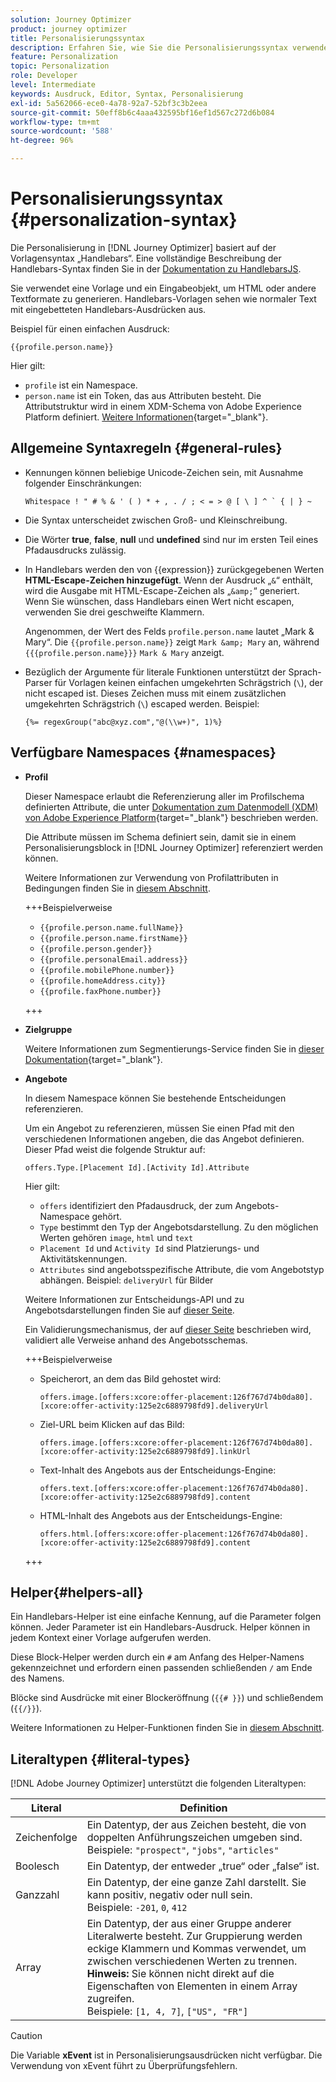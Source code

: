 ```yaml
---
solution: Journey Optimizer
product: journey optimizer
title: Personalisierungssyntax
description: Erfahren Sie, wie Sie die Personalisierungssyntax verwenden.
feature: Personalization
topic: Personalization
role: Developer
level: Intermediate
keywords: Ausdruck, Editor, Syntax, Personalisierung
exl-id: 5a562066-ece0-4a78-92a7-52bf3c3b2eea
source-git-commit: 50eff8b6c4aaa432595bf16ef1d567c272d6b084
workflow-type: tm+mt
source-wordcount: '588'
ht-degree: 96%

---
```


# Personalisierungssyntax {#personalization-syntax}

Die Personalisierung in [!DNL Journey Optimizer] basiert auf der Vorlagensyntax „Handlebars“. Eine vollständige Beschreibung der Handlebars-Syntax finden Sie in der [Dokumentation zu HandlebarsJS](https://handlebarsjs.com/).

Sie verwendet eine Vorlage und ein Eingabeobjekt, um HTML oder andere Textformate zu generieren. Handlebars-Vorlagen sehen wie normaler Text mit eingebetteten Handlebars-Ausdrücken aus.

Beispiel für einen einfachen Ausdruck:

`{{profile.person.name}}`

Hier gilt:

* `profile` ist ein Namespace.
* `person.name` ist ein Token, das aus Attributen besteht. Die Attributstruktur wird in einem XDM-Schema von Adobe Experience Platform definiert. [Weitere Informationen](https://experienceleague.adobe.com/docs/experience-platform/xdm/home.html?lang=de){target="_blank"}.

## Allgemeine Syntaxregeln {#general-rules}

* Kennungen können beliebige Unicode-Zeichen sein, mit Ausnahme folgender Einschränkungen:

  ```
  Whitespace ! " # % & ' ( ) * + , . / ; < = > @ [ \ ] ^ ` { | } ~
  ```

* Die Syntax unterscheidet zwischen Groß- und Kleinschreibung.

* Die Wörter **true**, **false**, **null** und **undefined** sind nur im ersten Teil eines Pfadausdrucks zulässig.

* In Handlebars werden den von {{expression}} zurückgegebenen Werten **HTML-Escape-Zeichen hinzugefügt**. Wenn der Ausdruck „`&`“ enthält, wird die Ausgabe mit HTML-Escape-Zeichen als „`&amp;`“ generiert. Wenn Sie wünschen, dass Handlebars einen Wert nicht escapen, verwenden Sie drei geschweifte Klammern.

  Angenommen, der Wert des Felds `profile.person.name` lautet „Mark &amp; Mary“. Die `{{profile.person.name}}` zeigt `Mark &amp; Mary` an, während `{{{profile.person.name}}}` `Mark & Mary` anzeigt.

* Bezüglich der Argumente für literale Funktionen unterstützt der Sprach-Parser für Vorlagen keinen einfachen umgekehrten Schrägstrich (`\`), der nicht escaped ist. Dieses Zeichen muss mit einem zusätzlichen umgekehrten Schrägstrich (`\`) escaped werden. Beispiel:

  `{%= regexGroup("abc@xyz.com","@(\\w+)", 1)%}`

## Verfügbare Namespaces {#namespaces}

* **Profil**

  Dieser Namespace erlaubt die Referenzierung aller im Profilschema definierten Attribute, die unter [Dokumentation zum Datenmodell (XDM) von Adobe Experience Platform](https://experienceleague.adobe.com/docs/experience-platform/xdm/home.html?lang=de){target="_blank"} beschrieben werden.

  Die Attribute müssen im Schema definiert sein, damit sie in einem Personalisierungsblock in [!DNL Journey Optimizer] referenziert werden können.

  Weitere Informationen zur Verwendung von Profilattributen in Bedingungen finden Sie in [diesem Abschnitt](functions/helpers.md#if-function).

  +++Beispielverweise

   * `{{profile.person.name.fullName}}`
   * `{{profile.person.name.firstName}}`
   * `{{profile.person.gender}}`
   * `{{profile.personalEmail.address}}`
   * `{{profile.mobilePhone.number}}`
   * `{{profile.homeAddress.city}}`
   * `{{profile.faxPhone.number}}`

  +++

* **Zielgruppe**

  Weitere Informationen zum Segmentierungs-Service finden Sie in [dieser Dokumentation](https://experienceleague.adobe.com/docs/experience-platform/segmentation/home.html?lang=de){target="_blank"}.

* **Angebote**

  In diesem Namespace können Sie bestehende Entscheidungen referenzieren.

  Um ein Angebot zu referenzieren, müssen Sie einen Pfad mit den verschiedenen Informationen angeben, die das Angebot definieren. Dieser Pfad weist die folgende Struktur auf:

  `offers.Type.[Placement Id].[Activity Id].Attribute`

  Hier gilt:

   * `offers` identifiziert den Pfadausdruck, der zum Angebots-Namespace gehört.
   * `Type` bestimmt den Typ der Angebotsdarstellung. Zu den möglichen Werten gehören `image`, `html` und `text`
   * `Placement Id` und `Activity Id` sind Platzierungs- und Aktivitätskennungen.
   * `Attributes` sind angebotsspezifische Attribute, die vom Angebotstyp abhängen. Beispiel: `deliveryUrl` für Bilder

  Weitere Informationen zur Entscheidungs-API und zu Angebotsdarstellungen finden Sie auf [dieser Seite](../offers/api-reference/offer-delivery-api/decisioning-api.md).

  Ein Validierungsmechanismus, der auf [dieser Seite](../personalization/personalization-build-expressions.md) beschrieben wird, validiert alle Verweise anhand des Angebotsschemas.

  +++Beispielverweise

   * Speicherort, an dem das Bild gehostet wird:

     `offers.image.[offers:xcore:offer-placement:126f767d74b0da80].[xcore:offer-activity:125e2c6889798fd9].deliveryUrl`

   * Ziel-URL beim Klicken auf das Bild:

     `offers.image.[offers:xcore:offer-placement:126f767d74b0da80].[xcore:offer-activity:125e2c6889798fd9].linkUrl`

   * Text-Inhalt des Angebots aus der Entscheidungs-Engine:

     `offers.text.[offers:xcore:offer-placement:126f767d74b0da80].[xcore:offer-activity:125e2c6889798fd9].content`

   * HTML-Inhalt des Angebots aus der Entscheidungs-Engine:

     `offers.html.[offers:xcore:offer-placement:126f767d74b0da80].[xcore:offer-activity:125e2c6889798fd9].content`

  +++

## Helper{#helpers-all}

Ein Handlebars-Helper ist eine einfache Kennung, auf die Parameter folgen können. Jeder Parameter ist ein Handlebars-Ausdruck. Helper können in jedem Kontext einer Vorlage aufgerufen werden.

Diese Block-Helper werden durch ein `#` am Anfang des Helper-Namens gekennzeichnet und erfordern einen passenden schließenden `/` am Ende des Namens.

Blöcke sind Ausdrücke mit einer Blockeröffnung (`{{# }}`) und schließendem (`{{/}}`).

Weitere Informationen zu Helper-Funktionen finden Sie in [diesem Abschnitt](functions/helpers.md).

## Literaltypen {#literal-types}

[!DNL Adobe Journey Optimizer] unterstützt die folgenden Literaltypen:

| Literal | Definition |
| ------- | ---------- |
| Zeichenfolge | Ein Datentyp, der aus Zeichen besteht, die von doppelten Anführungszeichen umgeben sind. <br>Beispiele: `"prospect"`, `"jobs"`, `"articles"` |
| Boolesch | Ein Datentyp, der entweder „true“ oder „false“ ist. |
| Ganzzahl | Ein Datentyp, der eine ganze Zahl darstellt. Sie kann positiv, negativ oder null sein. <br>Beispiele: `-201`, `0`, `412` |
| Array | Ein Datentyp, der aus einer Gruppe anderer Literalwerte besteht. Zur Gruppierung werden eckige Klammern und Kommas verwendet, um zwischen verschiedenen Werten zu trennen. <br> **Hinweis:** Sie können nicht direkt auf die Eigenschaften von Elementen in einem Array zugreifen. <br> Beispiele: `[1, 4, 7]`, `["US", "FR"]` |

>[!CAUTION]
>
>Die Variable **xEvent** ist in Personalisierungsausdrücken nicht verfügbar. Die Verwendung von xEvent führt zu Überprüfungsfehlern.
